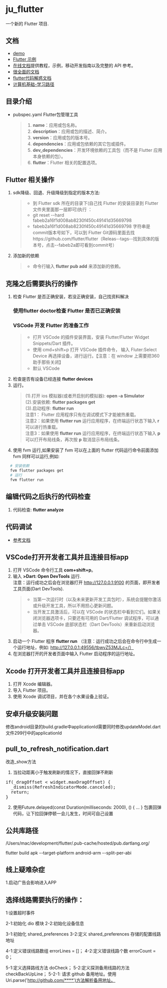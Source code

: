 # ju_flutter
一个新的 Flutter 项目.

## 文档
- [demo](https://flutter.dev/docs/get-started/codelab)
- [Flutter 示例](https://flutter.dev/docs/cookbook)
- [在线文档](https://flutter.dev/docs)提供教程，示例，移动开发指南以及完整的 API 参考。
- [很全面的文档](https://github.com/flutterchina/flutter-in-action/blob/master/docs/SUMMARY.md)
- [flutter代码解惑文档](https://juejin.cn/post/7157297867236278308)
- [计算机基础-学习路径](https://zhuanlan.zhihu.com/p/405628414)

## 目录介绍
* pubspec.yaml Flutter包管理工具
    >1. **name**：应用或包名称。
    >2. **description**：应用或包的描述、简介。
    >3. **version**：应用或包的版本号。
    >4. **dependencies**：应用或包依赖的其它包或插件。
    >5. **dev_dependencies**：开发环境依赖的工具包（而不是 Flutter 应用本身依赖的包）。
    >6. **flutter**：Flutter 相关的配置选项。

## Flutter 相关操作
1. sdk降级、回退、升级降级到指定的版本方法:
    >* 到 Flutter sdk 所在的目录下(自己找 Flutter 的安装目录到 Flutter 文件夹里面那一层即可)执行 ：
    >* git reset --hard fabeb2a16f1d008ab8230f450c49141d35669798
    >* fabeb2a16f1d008ab8230f450c49141d35669798 字符串是commit版本号如下，可以到 Flutter Git源码里面去找https://github.com/flutter/flutter（Releas--tags--找到具体的版本号，点击--fabeb2a即可看到commit号）
2. 添加新的依赖
    >* 命令行输入 **flutter pub add** 来添加新的依赖。

## 克隆之后需要执行的操作
1. 检查 Flutter 是否正确安装，若没正确安装，自己找资料解决
    ### 使用**flutter doctor**检查 Flutter 是否已正确安装
    ### VSCode 开发 Flutter 的准备工作
    >* 打开 VSCode 的插件安装界面，安装 Flutter/Flutter Widget Snippets/Dart 插件。
    >* 使用 cmd+shift+p 打开 VSCode 插件命令， 输入 Fluter:Select Device 再选择设备，进行运行。【注意：在 window 上需要把360助手那些关闭】
    >* 默认 VSCode 
2. 检查是否有设备已经连接
  **flutter devices**
3. 运行。<br>
    >(1).打开 ios 模拟器(或者开启别的模拟器): **open -a Simulator**<br/>
    >(2).安装依赖: **flutter packages get**<br/>
    >(3).启动程序: **flutter run**<br/>
    >注意1： Flutter 应用程序只有在调试模式下才能被热重载。<br/>
    >注意2：如果使用  **flutter run** 运行应用程序，在终端运行状态下输入 **r** 可以进行热重载。<br/>
    >注意3：如果使用  **flutter run** 运行应用程序，在终端运行状态下输入 **p** 可以打开布局线条，再次按 **p** 取消显示布局线条。
4. 使用 fvm 运行,如果安装了 fvm 可以在上面的 flutter 代码运行命令前面添加 fvm 同样可以运行,例如:
```bash
  # 安装依赖
  fvm flutter packages get
  # 运行
  fvm flutter run
```

## 编辑代码之后执行的代码检查
1. 代码检查: **flutter analyze**

## 代码调试
- [参考文档](https://github.com/flutterchina/flutter-in-action/blob/master/docs/chapter2/flutter_app_debug.md)

## VSCode打开开发者工具并且连接目标app
1. 打开 VSCode 命令行工具 **com+shift+p**。
2. 输入 **>Dart: Open DevTools** 运行.<br/>
  注意：运行成功之后会在浏览器打开 http://127.0.0.1:9100 的页面，即开发者工具页面(Dart DevTools).
    >* 当第一次运行时（以及未来更新开发工具包时），系统会提醒你激活或升级开发工具，所以不用担心更新问题。
    >* 当开发工具激活后，可以在 VSCode 的状态栏中看到它们。如果关闭浏览器选项卡，只要还有可用的 Dart/Flutter 调试程序，可以通过单击 VSCode 底部状态栏（Dart DevTools）来重新启动浏览器。
3. 启动一个 Flutter 程序 **flutter run** （注意：运行成功之后会在命令行中生成一个运行地址，例如: http://127.0.0.1:49556/tbwvZ53MJLc=/）
4. 在浏览器打开的开发者页面中输入 Flutter 启动程序的运行地址。

## Xcode 打开开发者工具并且连接目标app
1. 打开 Xcode 编辑器。
2. 导入 Flutter 项目。
3. 使用 Xcode 调试项目，并在各个水果设备上验证。

## 安卓升级安装问题
修改android目录的build.gradle中applicationId需要同时修改updateModel.dart文件299行中的applicationId

## pull_to_refresh_notification.dart
改造_show方法
1. 当拉动距离小于触发刷新的情况下，直接回弹不刷新
<pre>
if(_dragOffset < widget.maxDragOffset) {
  _dismiss(RefreshIndicatorMode.canceled);
  return;
} 
</pre>
2. 使用Future.delayed(const Duration(milliseconds: 2000), () { ... } 包裹回弹代码，让下拉回弹停顿一会儿发生，时间可自己设置

## 公共库路径
/Users/mac/development/flutter/.pub-cache/hosted/pub.dartlang.org/

flutter build apk --target-platform  android-arm --split-per-abi

## 线上疑难杂症
1.启动广告会影响进入APP

## 选择线路需要执行的操作：
1:设置超时事件

2-1:初始化 dio 模块
2-2:初始化设备信息

3-1:初始化 shared_preferences
3-2:定义 shared_preferences 存储的配置线路地址

4-1:定义错误线路数组 errorLines = []；
4-2:定义错误线路个数 errorCount = 0；

5-1:定义选择路线方法 doCheck；
5-2:定义探测备用线路的方法 checkBackUpLine；
5-2-1: 请求 github 备用地址。使用 Uri.parse('http://github.com/****')方法解析备用地址。



